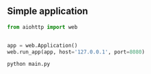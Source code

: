 ## Simple application
```python
from aiohttp import web


app = web.Application()
web.run_app(app, host='127.0.0.1', port=8080)
```

```bash
python main.py
```

